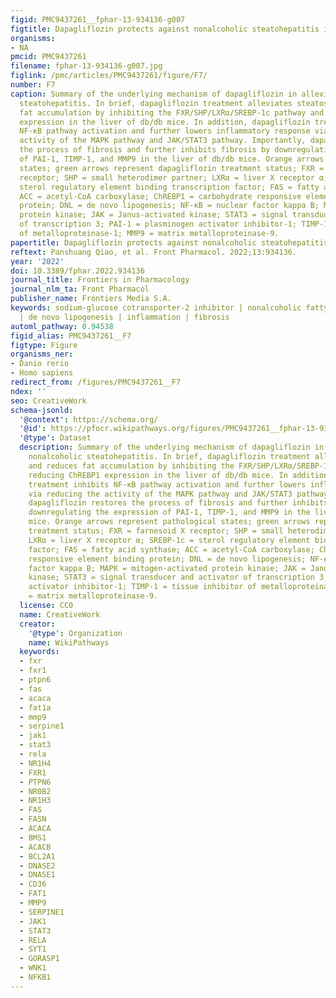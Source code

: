 ```yaml
---
figid: PMC9437261__fphar-13-934136-g007
figtitle: Dapagliflozin protects against nonalcoholic steatohepatitis in db/db mice
organisms:
- NA
pmcid: PMC9437261
filename: fphar-13-934136-g007.jpg
figlink: /pmc/articles/PMC9437261/figure/F7/
number: F7
caption: Summary of the underlying mechanism of dapagliflozin in alleviating nonalcoholic
  steatohepatitis. In brief, dapagliflozin treatment alleviates steatosis and reduces
  fat accumulation by inhibiting the FXR/SHP/LXRα/SREBP-1c pathway and reducing ChREBP1
  expression in the liver of db/db mice. In addition, dapagliflozin treatment inhibits
  NF-κB pathway activation and further lowers inflammatory response via reducing the
  activity of the MAPK pathway and JAK/STAT3 pathway. Importantly, dapagliflozin restores
  the process of fibrosis and further inhibits fibrosis by downregulating the expression
  of PAI-1, TIMP-1, and MMP9 in the liver of db/db mice. Orange arrows represent pathological
  states; green arrows represent dapagliflozin treatment status; FXR = farnesoid X
  receptor; SHP = small heterodimer partner; LXRα = liver X receptor α; SREBP-1c =
  sterol regulatory element binding transcription factor; FAS = fatty acid synthase;
  ACC = acetyl-CoA carboxylase; ChREBP1 = carbohydrate responsive element binding
  protein; DNL = de novo lipogenesis; NF-κB = nuclear factor kappa B; MAPK = mitogen-activated
  protein kinase; JAK = Janus-activated kinase; STAT3 = signal transducer and activator
  of transcription 3; PAI-1 = plasminogen activator inhibitor-1; TIMP-1 = tissue inhibitor
  of metalloproteinase-1; MMP9 = matrix metalloproteinase-9.
papertitle: Dapagliflozin protects against nonalcoholic steatohepatitis in db/db mice.
reftext: Panshuang Qiao, et al. Front Pharmacol. 2022;13:934136.
year: '2022'
doi: 10.3389/fphar.2022.934136
journal_title: Frontiers in Pharmacology
journal_nlm_ta: Front Pharmacol
publisher_name: Frontiers Media S.A.
keywords: sodium-glucose cotransporter-2 inhibitor | nonalcoholic fatty liver disease
  | de novo lipogenesis | inflammation | fibrosis
automl_pathway: 0.94538
figid_alias: PMC9437261__F7
figtype: Figure
organisms_ner:
- Danio rerio
- Homo sapiens
redirect_from: /figures/PMC9437261__F7
ndex: ''
seo: CreativeWork
schema-jsonld:
  '@context': https://schema.org/
  '@id': https://pfocr.wikipathways.org/figures/PMC9437261__fphar-13-934136-g007.html
  '@type': Dataset
  description: Summary of the underlying mechanism of dapagliflozin in alleviating
    nonalcoholic steatohepatitis. In brief, dapagliflozin treatment alleviates steatosis
    and reduces fat accumulation by inhibiting the FXR/SHP/LXRα/SREBP-1c pathway and
    reducing ChREBP1 expression in the liver of db/db mice. In addition, dapagliflozin
    treatment inhibits NF-κB pathway activation and further lowers inflammatory response
    via reducing the activity of the MAPK pathway and JAK/STAT3 pathway. Importantly,
    dapagliflozin restores the process of fibrosis and further inhibits fibrosis by
    downregulating the expression of PAI-1, TIMP-1, and MMP9 in the liver of db/db
    mice. Orange arrows represent pathological states; green arrows represent dapagliflozin
    treatment status; FXR = farnesoid X receptor; SHP = small heterodimer partner;
    LXRα = liver X receptor α; SREBP-1c = sterol regulatory element binding transcription
    factor; FAS = fatty acid synthase; ACC = acetyl-CoA carboxylase; ChREBP1 = carbohydrate
    responsive element binding protein; DNL = de novo lipogenesis; NF-κB = nuclear
    factor kappa B; MAPK = mitogen-activated protein kinase; JAK = Janus-activated
    kinase; STAT3 = signal transducer and activator of transcription 3; PAI-1 = plasminogen
    activator inhibitor-1; TIMP-1 = tissue inhibitor of metalloproteinase-1; MMP9
    = matrix metalloproteinase-9.
  license: CC0
  name: CreativeWork
  creator:
    '@type': Organization
    name: WikiPathways
  keywords:
  - fxr
  - fxr1
  - ptpn6
  - fas
  - acaca
  - fat1a
  - mmp9
  - serpine1
  - jak1
  - stat3
  - rela
  - NR1H4
  - FXR1
  - PTPN6
  - NR0B2
  - NR1H3
  - FAS
  - FASN
  - ACACA
  - BMS1
  - ACACB
  - BCL2A1
  - DNASE2
  - DNASE1
  - CD36
  - FAT1
  - MMP9
  - SERPINE1
  - JAK1
  - STAT3
  - RELA
  - SYT1
  - GORASP1
  - WNK1
  - NFKB1
---
```

